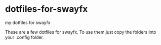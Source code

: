 # dotfiles-for-swayfx
my dotfiles for swayfx



These are a few dotfiles for swayfx. To use them just copy the folders into your .config folder.
